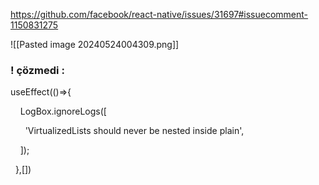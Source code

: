 https://github.com/facebook/react-native/issues/31697#issuecomment-1150831275

![[Pasted image 20240524004309.png]]



### !  çözmedi :

useEffect(()=>{

    LogBox.ignoreLogs([

      'VirtualizedLists should never be nested inside plain',

    ]);

  },[])
